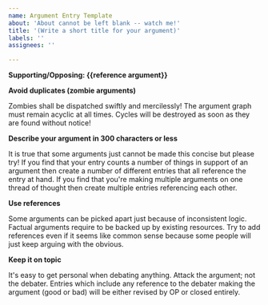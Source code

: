 ```yaml
---
name: Argument Entry Template
about: 'About cannot be left blank -- watch me!'
title: '(Write a short title for your argument)'
labels: ''
assignees: ''

---
```


**Supporting/Opposing: {{reference argument}}**

**Avoid duplicates (zombie arguments)**

Zombies shall be dispatched swiftly and mercilessly! The argument graph must remain acyclic at all times. Cycles will be destroyed as soon as they are found without notice!


**Describe your argument in 300 characters or less**

It is true that some arguments just cannot be made this concise but please try! If you find that your entry counts a number of things in support of an argument then create a number of different entries that all reference the entry at hand. If you find that you're making multiple arguments on one thread of thought then create multiple entries referencing each other.


**Use references**

Some arguments can be picked apart just because of inconsistent logic. Factual arguments require to be backed up by existing resources. Try to add references even if it seems like common sense because some people will just keep arguing with the obvious.


**Keep it on topic**

It's easy to get personal when debating anything. Attack the argument; not the debater. Entries which include any reference to the debater making the argument (good or bad) will be either revised by OP or closed entirely.